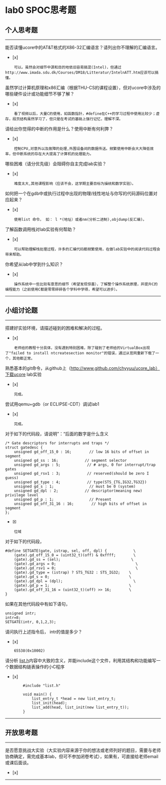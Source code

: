 # lab0 SPOC思考题

## 个人思考题

---

能否读懂ucore中的AT&T格式的X86-32汇编语言？请列出你不理解的汇编语言。
- [x]  

>  
		可以。虽然会对细节中源和目的地依旧容易搞混(Intel)，但通过http://www.imada.sdu.dk/Courses/DM18/Litteratur/IntelnATT.htm应该可以搞懂。

虽然学过计算机原理和x86汇编（根据THU-CS的课程设置），但对ucore中涉及的哪些硬件设计或功能细节不够了解？
- [x]  

>   
		看了视频以后，大量C的使用，如函数指针，#define在C++的学习过程中使用比较少；虚存，段页结构虽然学习了，但只是在考试的基础上强行记忆，理解不深。

请给出你觉得的中断的作用是什么？使用中断有何利弊？
- [x]  

>   
		控制CPU,对意外以及故障的处理,外围设备间的数据传送。频繁使用中断会大大降低效率，但中断系统的存在大大提高了计算机的处理能力。

哪些困难（请分优先级）会阻碍你自主完成lab实验？
- [x]  

>   
		难度太大,其他课程影响（应该不会，这学期主要目标为操统和数学实验）。

如何把一个在gdb中或执行过程中出现的物理/线性地址与你写的代码源码位置对应起来？
- [x]  

>   
		使用list 命令， 如： l *(地址）或者nm(分析二进制),objdump(反汇编)。

了解函数调用栈对lab实验有何帮助？
- [x]  

>   
		可以帮助理解栈处理过程，许多的汇编代码都频繁使用，在做lab实验中的阅读代码过程会带来帮助。

你希望从lab中学到什么知识？
- [x]  

>   
		操作系统中一些比较有意思的细节（希望发现惊喜），了解整个操作系统原理，并提升C的编程能力（之前使用C都是零零碎碎各个学科中学得，希望可以进步）。

---

## 小组讨论题

---

搭建好实验环境，请描述碰到的困难和解决的过程。
- [x]  

> 
		老师给的教程十分具体，没有遇到特别困难，除了碰到了老师给的VirtualBox出现了"failed to install ntcreatesection monitor"的错误，通过从官网重新下载了一个，其他都正常。

熟悉基本的git命令，从github上（http://www.github.com/chyyuu/ucore_lab）下载ucore lab实验
- [x]  

> 
		完成。

尝试用qemu+gdb（or ECLIPSE-CDT）调试lab1
- [x]  

> 
		完成。

对于如下的代码段，请说明”：“后面的数字是什么含义
```
/* Gate descriptors for interrupts and traps */
struct gatedesc {
    unsigned gd_off_15_0 : 16;        // low 16 bits of offset in segment
    unsigned gd_ss : 16;            // segment selector
    unsigned gd_args : 5;            // # args, 0 for interrupt/trap gates
    unsigned gd_rsv1 : 3;            // reserved(should be zero I guess)
    unsigned gd_type : 4;            // type(STS_{TG,IG32,TG32})
    unsigned gd_s : 1;                // must be 0 (system)
    unsigned gd_dpl : 2;            // descriptor(meaning new) privilege level
    unsigned gd_p : 1;                // Present
    unsigned gd_off_31_16 : 16;        // high bits of offset in segment
};
```
- [x]  

> 
		位域

对于如下的代码段，
```
#define SETGATE(gate, istrap, sel, off, dpl) {            \
    (gate).gd_off_15_0 = (uint32_t)(off) & 0xffff;        \
    (gate).gd_ss = (sel);                                \
    (gate).gd_args = 0;                                    \
    (gate).gd_rsv1 = 0;                                    \
    (gate).gd_type = (istrap) ? STS_TG32 : STS_IG32;    \
    (gate).gd_s = 0;                                    \
    (gate).gd_dpl = (dpl);                                \
    (gate).gd_p = 1;                                    \
    (gate).gd_off_31_16 = (uint32_t)(off) >> 16;        \
}
```
如果在其他代码段中有如下语句，
```
unsigned intr;
intr=8;
SETGATE(intr, 0,1,2,3);
```
请问执行上述指令后， intr的值是多少？
- [x]  

> 
		65538(0x10002)

请分析 [list.h](https://github.com/chyyuu/ucore_lab/blob/master/labcodes/lab2/libs/list.h)内容中大致的含义，并能include这个文件，利用其结构和功能编写一个数据结构链表操作的小C程序
- [x]  

```
		#include "list.h"

		void main() {
			list_entry_t *head = new list_entry_t;
			list_init(head);
			list_add(head, list_init(new list_entry_t));
		}
```

---

## 开放思考题

---

是否愿意挑战大实验（大实验内容来源于你的想法或老师列好的题目，需要与老师协商确定，需完成基本lab，但可不参加闭卷考试），如果有，可直接给老师email或课后面谈。
- [x]  

>  

---
